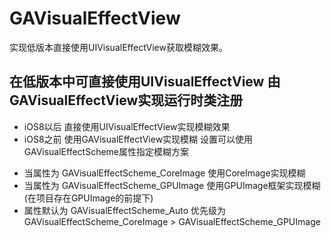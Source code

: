 # GAVisualEffectView
实现低版本直接使用UIVisualEffectView获取模糊效果。


## 在低版本中可直接使用UIVisualEffectView 由GAVisualEffectView实现运行时类注册
* iOS8以后 直接使用UIVisualEffectView实现模糊效果
* iOS8之前 使用GAVisualEffectView实现模糊 设置可以使用GAVisualEffectScheme属性指定模糊方案
- 当属性为 GAVisualEffectScheme_CoreImage 使用CoreImage实现模糊
- 当属性为 GAVisualEffectScheme_GPUImage 使用GPUImage框架实现模糊 (在项目存在GPUImage的前提下)
- 属性默认为 GAVisualEffectScheme_Auto 
  优先级为 GAVisualEffectScheme_CoreImage > GAVisualEffectScheme_GPUImage
